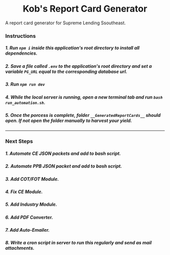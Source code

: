 <center><h1>Kob's Report Card Generator</h1></center>

A report card generator for Supreme Lending Ssoutheast.
### Instructions

##### 1. Run `npm i` inside this application's root directory to install all dependencies.
##### 2. Save a file called `.env` to the application's root directory and set a variable `PG_URL` equal to the corresponding database url. 
##### 3. Run `npm run dev`
##### 4. While the local server is running, open a new terminal tab and run `bash run_automation.sh`.
##### 5. Once the porcess is complete, folder `__GeneratedReportCards__` should open. If not open the folder manually to harvest your yield.

---
### Next Steps
##### 1. Automate CE JSON packets and add to bash script.
##### 2. Automate PPB JSON packet and add to bash script.
##### 3. Add COT/FOT Module.
##### 4. Fix CE Module.
##### 5. Add Industry Module.
##### 6. Add PDF Converter.
##### 7. Add Auto-Emailer.
##### 8. Write a cron script in server to run this regularly and send as mail attachments.

